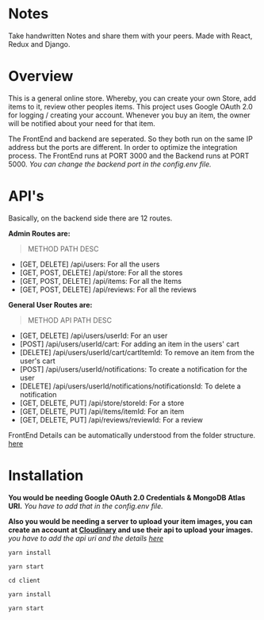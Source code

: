# Notes
Take handwritten Notes and share them with your peers. Made with React, Redux and Django.

# Overview
This is a general online store. Whereby, you can create your own Store, add items to it, review other peoples items. This project uses Google OAuth 2.0 for logging / creating your account. Whenever you buy an item, the owner will be notified about your need for that item.

The FrontEnd and backend are seperated. So they both run on the same IP address but the ports are different. In order to optimize the integration process. The FrontEnd runs at PORT 3000 and the Backend runs at PORT 5000. *You can change the backend port in the config.env file.*

# API's
Basically, on the backend side there are 12 routes.

__Admin Routes are:__
> METHOD PATH DESC
* [GET, DELETE] /api/users: For all the users
* [GET, POST, DELETE] /api/store: For all the stores
* [GET, POST, DELETE] /api/items: For all the Items
* [GET, POST, DELETE] /api/reviews: For all the reviews

__General User Routes are:__
> METHOD API PATH DESC
* [GET, DELETE] /api/users/userId: For an user
* [POST] /api/users/userId/cart: For adding an item in the users' cart
* [DELETE] /api/users/userId/cart/cartItemId: To remove an item from the user's cart
* [POST] /api/users/userId/notifications: To create a notification for the user
* [DELETE] /api/users/userId/notifications/notificationsId: To delete a notification
* [GET, DELETE, PUT] /api/store/storeId: For a store
* [GET, DELETE, PUT] /api/items/itemId: For an item
* [GET, DELETE, PUT] /api/reviews/reviewId: For a review

FrontEnd Details can be automatically understood from the folder structure.  [here](https://github.com/joshibhaumik/OnlineStore/tree/master/client/src/components)

# Installation
__You would be needing Google OAuth 2.0 Credentials & MongoDB Atlas URI.__
*You have to add that in the config.env file.*

__Also you would be needing a server to upload your item images, you can create an account at [Cloudinary](https://cloudinary.com/users/register/free) and use their api to upload your images.__ *you have to add the api uri and the details [here](https://github.com/joshibhaumik/OnlineStore/blob/master/client/src/components/Screens/CreateItem.js)*

```
yarn install

yarn start

cd client

yarn install

yarn start
```
